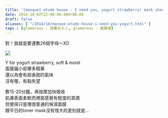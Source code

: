 ```yaml
---
title: '[masque] etude house - I need you, yogurt strawberry! mask sheet'
date: 2014-10-02T22:00:00.000+08:00
draft: false
aliases: [ "/2014/10/masque-etude-house-i-need-you-yogurt.html" ]
tags : [glamorous - 保養おたく, glamorous - 面膜魂]
---
```


對！我就是要連敷26個字母～XD  

[![](https://3.bp.blogspot.com/-xsXUxhGbbJw/XE1F6ttispI/AAAAAAAAHBM/Or6orxLTy_g-DctuiBswerAytiZDUEO-ACLcBGAs/s640/14883490736_2349299dac_z.jpg)](https://3.bp.blogspot.com/-xsXUxhGbbJw/XE1F6ttispI/AAAAAAAAHBM/Or6orxLTy_g-DctuiBswerAytiZDUEO-ACLcBGAs/s1600/14883490736_2349299dac_z.jpg)

Y for yogurt strawberry, soft & moist  
面膜偏小卻爆多精華  
還以為會有超香甜的氣味  
沒有喔，有點失望  
  
敷15-20分鐘，再按摩加快吸收  
肌膚表面柔軟而裡面感覺有輕度的濕潤  
但覺得只是塊很普通的保濕面膜  
跟平日的toner mask沒有很大的差別就是...